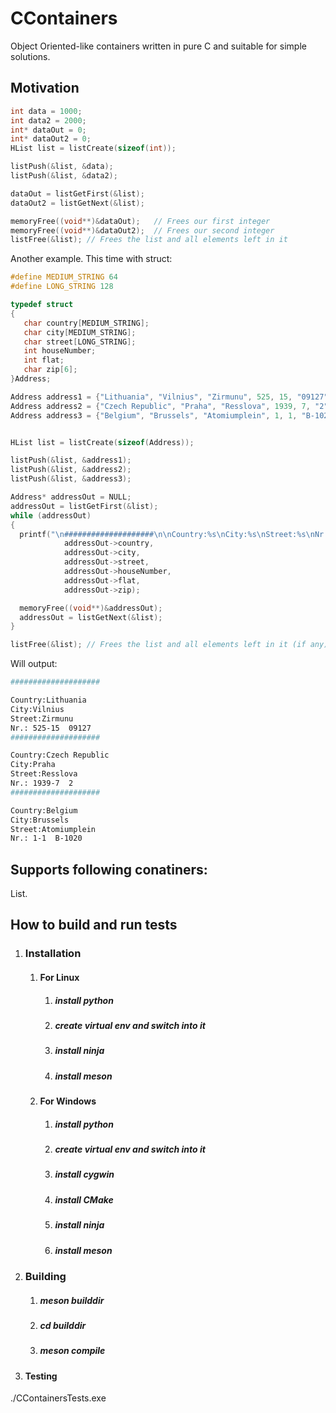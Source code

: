# CContainers
Object Oriented-like containers written in pure C and suitable for simple solutions.


## Motivation

```C
int data = 1000;
int data2 = 2000;
int* dataOut = 0;
int* dataOut2 = 0;
HList list = listCreate(sizeof(int));

listPush(&list, &data);
listPush(&list, &data2);

dataOut = listGetFirst(&list); 
dataOut2 = listGetNext(&list);  

memoryFree((void**)&dataOut);   // Frees our first integer
memoryFree((void**)&dataOut2);  // Frees our second integer
listFree(&list); // Frees the list and all elements left in it
```  
  
Another example. This time with struct:

```C
#define MEDIUM_STRING 64
#define LONG_STRING 128

typedef struct 
{
   char country[MEDIUM_STRING];
   char city[MEDIUM_STRING];
   char street[LONG_STRING];   
   int houseNumber;
   int flat; 
   char zip[6];        
}Address;

Address address1 = {"Lithuania", "Vilnius", "Zirmunu", 525, 15, "09127"};
Address address2 = {"Czech Republic", "Praha", "Resslova", 1939, 7, "2"};
Address address3 = {"Belgium", "Brussels", "Atomiumplein", 1, 1, "B-1020"};


HList list = listCreate(sizeof(Address));

listPush(&list, &address1);
listPush(&list, &address2);
listPush(&list, &address3);

Address* addressOut = NULL;
addressOut = listGetFirst(&list);
while (addressOut)
{
  printf("\n####################\n\nCountry:%s\nCity:%s\nStreet:%s\nNr.: %d-%d  %s", 
            addressOut->country, 
            addressOut->city, 
            addressOut->street, 
            addressOut->houseNumber, 
            addressOut->flat, 
            addressOut->zip);

  memoryFree((void**)&addressOut); 
  addressOut = listGetNext(&list);
}

listFree(&list); // Frees the list and all elements left in it (if any)
```  

Will output:

```Bash
####################

Country:Lithuania
City:Vilnius
Street:Zirmunu
Nr.: 525-15  09127
####################

Country:Czech Republic
City:Praha
Street:Resslova
Nr.: 1939-7  2
####################

Country:Belgium
City:Brussels
Street:Atomiumplein
Nr.: 1-1  B-1020
```


## Supports following conatiners:

List.


## How to build and run tests

1. ### Installation 

    1. #### For Linux

        1. ##### install python

        1. ##### create virtual env and switch into it

        1. ##### install ninja

        1. ##### install meson

    1. #### For Windows

        1. ##### install python

        1. ##### create virtual env and switch into it

        1. ##### install cygwin

        1. ##### install CMake

        1. ##### install ninja

        1. ##### install meson

1. ### Building

    1. ##### meson builddir

    1. ##### cd builddir

    1. ##### meson compile

1. #### Testing
    
./CContainersTests.exe

